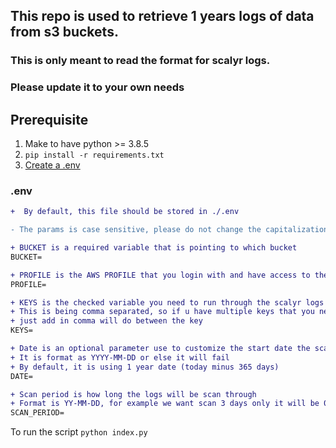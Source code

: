 ## This repo is used to retrieve 1 years logs of data from s3 buckets.
### This is only meant to read the format for scalyr logs. 
### Please update it to your own needs

## Prerequisite
1. Make to have python >= 3.8.5
2. `pip install -r requirements.txt`
3. [Create a .env](#env)

### .env
```diff
+  By default, this file should be stored in ./.env

- The params is case sensitive, please do not change the capitalization

+ BUCKET is a required variable that is pointing to which bucket
BUCKET=

+ PROFILE is the AWS PROFILE that you login with and have access to the s3 bucket
PROFILE=

+ KEYS is the checked variable you need to run through the scalyr logs
+ This is being comma separated, so if u have multiple keys that you need to check 
+ just add in comma will do between the key
KEYS=

+ Date is an optional parameter use to customize the start date the scan should start. 
+ It is format as YYYY-MM-DD or else it will fail
+ By default, it is using 1 year date (today minus 365 days)
DATE=

+ Scan period is how long the logs will be scan through
+ Format is YY-MM-DD, for example we want scan 3 days only it will be 00-00-03
SCAN_PERIOD=
```

To run the script
`python index.py`
